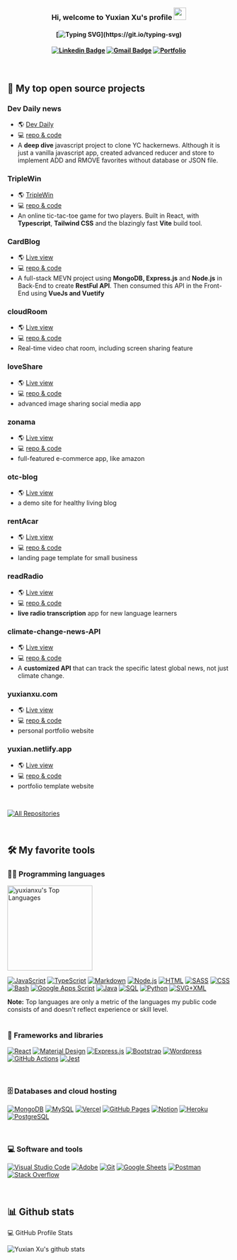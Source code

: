 <h3 align="center">
  Hi, welcome to Yuxian Xu's profile
  <img src="https://media.giphy.com/media/hvRJCLFzcasrR4ia7z/giphy.gif" width="28">
</h3>

<h4 align="center">
  
[![Typing SVG](https://readme-typing-svg.herokuapp.com?font=system-ui&color=%230a66c2&size=25&width=300&height=89&lines=Full+Stack+Engineer.+;Focus+on+project+deliverable.;Open+minded%2C+work+hard.;Getting+work+done!)](https://git.io/typing-svg)
  
</h4>

<h4 align="center">
  
[![Linkedin Badge](https://img.shields.io/badge/-yuxianxu-blue?style=flat-square&logo=Linkedin&logoColor=white&link=https://www.linkedin.com/in/yuxianxu)](https://www.linkedin.com/in/yuxianxu) 
[![Gmail Badge](https://img.shields.io/badge/-yuxian.xu@gmail.com-c14438?style=flat-square&logo=Gmail&logoColor=white&link=mailto:yuxian.xu@gmail.com)](mailto:yuxian.xu@gmail.com)
[![Portfolio](https://img.shields.io/website?up_message=portfolio&url=https%3A%2F%2Fyuxianxu.com)](https://yuxianxu.com)
  
</h4>
<br/>


## 📘 My top open source projects

<!-- Repo info cards - https://github.com/anuraghazra/github-readme-stats -->
<!-- Small repo cards (fork) - https://github.com/yuxianxu/github-readme-stats -->
<p align="left">   
  
  ### Dev Daily news
  - 🌎 [Dev Daily](https://dev-daily.herokuapp.com)
  - 💻 [repo & code](https://github.com/yuxianxu/devNews-hacknews-clone)
  - A **deep dive** javascript project to clone YC hackernews. Although it is just a vanilla javascript app, created advanced reducer and store to implement ADD and RMOVE favorites without database or JSON file.
  
  ### TripleWin
  - 🌎 [TripleWin](https://triplewin.vercel.app)
  - 💻 [repo & code](https://github.com/yuxianxu/vite-react-typescript-tailwind-tic-tac-toe)
  - An online tic-tac-toe game for two players. Built in React, with **Typescript**, **Tailwind CSS** and the blazingly fast **Vite** build tool.
  
  ### CardBlog
  - 🌎 [Live view](https://cardblog.herokuapp.com)
  - 💻 [repo & code](https://github.com/yuxianxu/vue_rest_api_MEVN_CardBlog)
  - A full-stack MEVN project using **MongoDB, Express.js** and **Node.js** in Back-End to create **RestFul API**. Then consumed this API in the Front-End using **VueJs and Vuetify**
  
  ### cloudRoom
  - 🌎 [Live view](https://cloudroom.netlify.app)
  - 💻 [repo & code](https://github.com/yuxianxu/live-video-meeting-room)
  - Real-time video chat room, including screen sharing feature
  
  ### loveShare 
  - 🌎 [Live view](https://loveshare.netlify.app)     
  - 💻 [repo & code](https://github.com/yuxianxu/social-image-sharing) 
  - advanced image sharing social media app
  
  ### zonama
  - 🌎 [Live view](https://zonama.vercel.app)     
  - 💻 [repo & code](https://github.com/yuxianxu/zonama-ecommerce-Nextjs-MUI) 
  - full-featured e-commerce app, like amazon  
  
  ### otc-blog
  - 🌎 [Live view](https://otc-blog.vercel.app)     
  - a demo site for healthy living blog
  
  ### rentAcar
  - 🌎 [Live view](https://car-rent.vercel.app)     
  - 💻 [repo & code](https://github.com/yuxianxu/rentAcar-landing-page-typescript-tailwind) 
  - landing page template for small business
  
  ### readRadio
  - 🌎 [Live view](https://readradio.herokuapp.com)     
  - 💻 [repo & code](https://github.com/yuxianxu/readradio-react-nodejs) 
  - **live radio transcription** app for new language learners
  
  ### climate-change-news-API
  - 🌎 [Live view](https://rapidapi.com/yuxianxu-2YL6x61fpUR/api/climate-change-news94/)     
  - 💻 [repo & code](https://github.com/yuxianxu/climate-change-news-api) 
  - A **customized API** that can track the specific latest global news, not just climate change.
  
  ### yuxianxu.com
  - 🌎 [Live view](https://yuxianxu.com)     
  - 💻 [repo & code](https://github.com/yuxianxu/portfolio-hugo-yuxian) 
  - personal portfolio website
  
  ### yuxian.netlify.app
  - 🌎 [Live view](https://yuxian.netlify.app)     
  - 💻 [repo & code](https://github.com/yuxianxu/portfolio_website_Nextjs_Yuxian_Xu) 
  - portfolio template website

</p>
<br/>

<p align="left">
  <a href="https://github.com/yuxianxu?tab=repositories&sort=stargazers"><img alt="All Repositories" title="All Repositories" src="https://custom-icon-badges.herokuapp.com/badge/-All%20Repos-2962FF?style=for-the-badge&logoColor=white&logo=repo"/></a>
</p>

<br/>

<!-- Some badges are from https://github.com/Ileriayo/markdown-badges -->

## 🛠️ My favorite tools

### 👨‍💻 Programming languages

  <a href="https://github.com/anuraghazra/github-readme-stats"><img alt="yuxianxu's Top Languages" src="https://github-readme-stats.vercel.app/api/top-langs/?username=yuxianxu&langs_count=8&layout=compact&theme=react&hide_border=true&bg_color=1F222E&title_color=F85D7F&icon_color=F8D866&hide=Jupyter%20Notebook" height="192px"/></a>

  
</p>


<!-- https://github.com/ashutosh00710/github-readme-activity-graph -->

<p>
    <a href="#"><img alt="JavaScript" src="https://img.shields.io/badge/JavaScript-F7DF1E.svg?logo=javascript&logoColor=black"></a>
    <a href="#"><img alt="TypeScript" src="https://img.shields.io/badge/TypeScript-007ACC.svg?logo=typescript&logoColor=white"></a>
    <a href="#"><img alt="Markdown" src="https://img.shields.io/badge/Markdown-000000.svg?logo=markdown&logoColor=white"></a>
    <a href="#"><img alt="Node.js" src="https://img.shields.io/badge/Node.js-43853D.svg?logo=node.js&logoColor=white"></a>
    <a href="#"><img alt="HTML" src="https://img.shields.io/badge/HTML-E34F26.svg?logo=html5&logoColor=white"></a>
    <a href="#"><img alt="SASS" src="https://img.shields.io/badge/Sass-hotpink.svg?logo=SASS&logoColor=white"></a>
    <a href="#"><img alt="CSS" src="https://img.shields.io/badge/CSS-1572B6.svg?logo=css3&logoColor=white"></a>
    <a href="#"><img alt="Bash" src="https://img.shields.io/badge/Bash-121011.svg?logo=gnu-bash&logoColor=white"></a>    
    <a href="#"><img alt="Google Apps Script" src="https://custom-icon-badges.herokuapp.com/badge/Google%20Apps%20Script-02569B.svg?logo=color-swatch&logoColor=white"></a>
    <a href="#"><img alt="Java" src="https://img.shields.io/badge/Java-007396.svg?logo=java&logoColor=white"></a>
    <a href="#"><img alt="SQL" src="https://custom-icon-badges.herokuapp.com/badge/SQL-025E8C.svg?logo=database&logoColor=white"></a>
    <a href="#"><img alt="Python" src="https://img.shields.io/badge/Python-14354C.svg?logo=python&logoColor=white"></a>
    <a href="#"><img alt="SVG+XML" src="https://img.shields.io/badge/SVG%2BXML-e0982c.svg?logo=svg&logoColor=white"></a>
</p>
<b>Note:</b> Top languages are only a metric of the languages my public code consists of and doesn't reflect experience or skill level.

<br/>
<br/>

### 🧰 Frameworks and libraries

<p>
    <a href="#"><img alt="React" src="https://img.shields.io/badge/React-20232a.svg?logo=react&logoColor=%2361DAFB"></a>
    <a href="#"><img alt="Material Design" src="https://img.shields.io/badge/Material%20Design-0081CB.svg?logo=material-design&logoColor=white"></a>
    <a href="#"><img alt="Express.js" src="https://img.shields.io/badge/Express.js-404d59.svg?logo=express&logoColor=white"></a>
    <a href="#"><img alt="Bootstrap" src="https://img.shields.io/badge/Bootstrap-7952B3.svg?logo=bootstrap&logoColor=white"></a>
    <a href="#"><img alt="Wordpress" src="https://img.shields.io/badge/Wordpress-21759B?logo=wordpress&logoColor=white"></a>
    <a href="#"><img alt="GitHub Actions" src="https://img.shields.io/badge/GitHub%20Actions-2671E5.svg?logo=github%20actions&logoColor=white"></a>
    <a href="#"><img alt="Jest" src="https://img.shields.io/badge/Jest-C21325.svg?logo=jest&logoColor=white"></a>
</p>

<br/>

### 🗄️ Databases and cloud hosting

<p>
    <a href="#"><img alt="MongoDB" src ="https://img.shields.io/badge/MongoDB-4ea94b.svg?logo=mongodb&logoColor=white"></a>
    <a href="#"><img alt="MySQL" src="https://img.shields.io/badge/MySQL-00f.svg?logo=mysql&logoColor=white"></a>
    <a href="#"><img alt="Vercel" src="https://img.shields.io/badge/Vercel-000000.svg?logo=vercel&logoColor=white"></a>
    <a href="#"><img alt="GitHub Pages" src="https://img.shields.io/badge/GitHub%20Pages-327FC7.svg?logo=github&logoColor=white"></a>
    <a href="#"><img alt="Notion" src="https://img.shields.io/badge/Notion-010101.svg?logo=notion&logoColor=white"></a>
    <a href="#"><img alt="Heroku" src="https://img.shields.io/badge/Heroku-430098.svg?logo=heroku&logoColor=white"></a>
    <a href="#"><img alt="PostgreSQL" src ="https://img.shields.io/badge/PostgreSQL-316192.svg?logo=postgresql&logoColor=white"></a>
</p>


<br/>

### 💻 Software and tools

<p>
    <a href="#"><img alt="Visual Studio Code" src="https://img.shields.io/badge/Visual%20Studio%20Code-0078d7.svg?logo=visual-studio-code&logoColor=white"></a>
    <a href="#"><img alt="Adobe" src="https://img.shields.io/badge/Adobe-FF0000.svg?logo=adobe&logoColor=white"></a>
    <a href="#"><img alt="Git" src="https://img.shields.io/badge/Git-F05033.svg?logo=git&logoColor=white"></a>
    <a href="#"><img alt="Google Sheets" src="https://img.shields.io/badge/Google%20Sheets-34A853.svg?logo=google%20sheets&logoColor=white"></a>
    <a href="#"><img alt="Postman" src="https://img.shields.io/badge/Postman-FF6C37?logo=postman&logoColor=white"></a>
    <a href="#"><img alt="Stack Overflow" src="https://img.shields.io/badge/-Stack%20Overflow-FE7A16?logo=stack-overflow&logoColor=white"></a>
</p>

<br/>

## 📊 Github stats

<!-- https://github.com/anuraghazra/github-readme-stats -->
<p> 
  <summary>💻 GitHub Profile Stats</summary>
  
![Yuxian Xu's github stats](https://github-readme-stats.vercel.app/api?username=yuxianxu&show_icons=true&theme=dracula)
  
   
  <br/>
